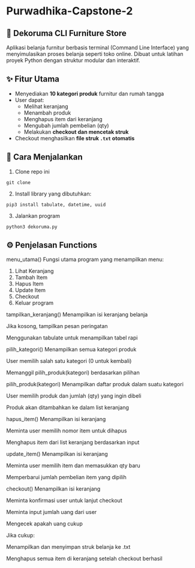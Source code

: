 # Purwadhika-Capstone-2

## 🛒 Dekoruma CLI Furniture Store
Aplikasi belanja furnitur berbasis terminal (Command Line Interface) yang menyimulasikan proses belanja seperti toko online. Dibuat untuk latihan proyek Python dengan struktur modular dan interaktif.

## ✨ Fitur Utama

- Menyediakan **10 kategori produk** furnitur dan rumah tangga
- User dapat:
  - Melihat keranjang
  - Menambah produk
  - Menghapus item dari keranjang
  - Mengubah jumlah pembelian (qty)
  - Melakukan **checkout dan mencetak struk**
- Checkout menghasilkan **file struk `.txt` otomatis**

## 🚀 Cara Menjalankan

1. Clone repo ini
```
git clone
```
2. Install library yang dibutuhkan:
```
pip3 install tabulate, datetime, uuid
```
3. Jalankan program
```
python3 dekoruma.py
```

## ⚙️ Penjelasan Functions
menu_utama()
Fungsi utama program yang menampilkan menu:
1. Lihat Keranjang
2. Tambah Item
3. Hapus Item
4. Update Item
5. Checkout
6. Keluar program

tampilkan_keranjang()
Menampilkan isi keranjang belanja

Jika kosong, tampilkan pesan peringatan

Menggunakan tabulate untuk menampilkan tabel rapi

pilih_kategori()
Menampilkan semua kategori produk

User memilih salah satu kategori (0 untuk kembali)

Memanggil pilih_produk(kategori) berdasarkan pilihan

pilih_produk(kategori)
Menampilkan daftar produk dalam suatu kategori

User memilih produk dan jumlah (qty) yang ingin dibeli

Produk akan ditambahkan ke dalam list keranjang

hapus_item()
Menampilkan isi keranjang

Meminta user memilih nomor item untuk dihapus

Menghapus item dari list keranjang berdasarkan input

update_item()
Menampilkan isi keranjang

Meminta user memilih item dan memasukkan qty baru

Memperbarui jumlah pembelian item yang dipilih

checkout()
Menampilkan isi keranjang

Meminta konfirmasi user untuk lanjut checkout

Meminta input jumlah uang dari user

Mengecek apakah uang cukup

Jika cukup:

Menampilkan dan menyimpan struk belanja ke .txt

Menghapus semua item di keranjang setelah checkout berhasil
